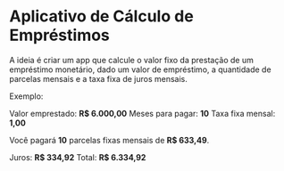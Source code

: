 # Aplicativo de Cálculo de Empréstimos

A ideia é criar um app que calcule o valor fixo da prestação de um empréstimo monetário, dado um valor de empréstimo, a quantidade de parcelas mensais e a taxa fixa de juros mensais.

Exemplo:

Valor emprestado: **R$ 6.000,00**
Meses para pagar: **10**
Taxa fixa mensal: **1,00**

Você pagará **10** parcelas fixas mensais de **R$ 633,49**.

Juros: **R$ 334,92**
Total: **R$ 6.334,92**